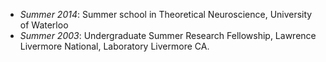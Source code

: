 - _Summer 2014_: Summer school in Theoretical Neuroscience, University of Waterloo
- _Summer 2003_: Undergraduate Summer Research Fellowship, Lawrence Livermore National, Laboratory Livermore CA.